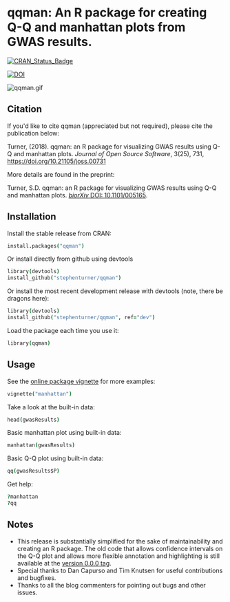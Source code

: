 # qqman: An R package for creating Q-Q and manhattan plots from GWAS results.

[![CRAN_Status_Badge](https://www.r-pkg.org/badges/version/qqman)](https://cran.r-project.org/package=qqman)

[![DOI](https://joss.theoj.org/papers/10.21105/joss.00731/status.svg)](https://doi.org/10.21105/joss.00731)

![qqman.gif](tools/qqman.gif)

## Citation

If you'd like to cite qqman (appreciated but not required), please cite the publication below:

Turner, (2018). qqman: an R package for visualizing GWAS results using Q-Q and manhattan plots. _Journal of Open Source Software_, 3(25), 731, https://doi.org/10.21105/joss.00731

More details are found in the preprint:

Turner, S.D. qqman: an R package for visualizing GWAS results using Q-Q and manhattan plots. [*biorXiv* DOI: 10.1101/005165](https://biorxiv.org/content/early/2014/05/14/005165).

## Installation

Install the stable release from CRAN:

```coffee
install.packages("qqman")
```

Or install directly from github using devtools

```coffee
library(devtools)
install_github("stephenturner/qqman")
```

Or install the most recent development release with devtools (note, there be dragons here):

```coffee
library(devtools)
install_github("stephenturner/qqman", ref="dev")
```

Load the package each time you use it:

```coffee
library(qqman)
```

## Usage

See the [online package vignette](https://cran.r-project.org/web/packages/qqman/vignettes/qqman.html) for more examples:

```coffee
vignette("manhattan")
```

Take a look at the built-in data:

```coffee
head(gwasResults)
```

Basic manhattan plot using built-in data:

```coffee
manhattan(gwasResults)
```

Basic Q-Q plot using built-in data:

```coffee
qq(gwasResults$P)
```

Get help:

```coffee
?manhattan
?qq
```

## Notes

* This release is substantially simplified for the sake of maintainability and creating an R package. The old code that allows confidence intervals on the Q-Q plot and allows more flexible annotation and highlighting is still available at the [version 0.0.0 tag](https://github.com/stephenturner/qqman/tree/v0.0.0).
* Special thanks to Dan Capurso and Tim Knutsen for useful contributions and bugfixes.
* Thanks to all the blog commenters for pointing out bugs and other issues.
